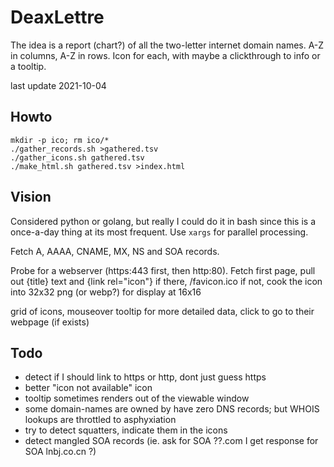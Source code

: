 DeaxLettre
==========
The idea is a report (chart?) of all the two-letter internet domain names.
A-Z in columns, A-Z in rows.  Icon for each, with maybe a clickthrough
to info or a tooltip.

last update 2021-10-04


Howto
-----
    mkdir -p ico; rm ico/*
    ./gather_records.sh >gathered.tsv
    ./gather_icons.sh gathered.tsv
    ./make_html.sh gathered.tsv >index.html  


Vision
------
Considered python or golang, but really I could do it in bash since
this is a once-a-day thing at its most frequent.  Use `xargs` for parallel
processing.

Fetch A, AAAA, CNAME, MX, NS and SOA records.

Probe for a webserver (https:443 first, then http:80).  Fetch first page,
pull out {title} text and {link rel="icon"} if there, /favicon.ico if not,
cook the icon into 32x32 png (or webp?) for display at 16x16

grid of icons, mouseover tooltip for more detailed data, click to go to their webpage (if exists)


Todo
----
* detect if I should link to https or http, dont just guess https
* better "icon not available" icon
* tooltip sometimes renders out of the viewable window
* some domain-names are owned by have zero DNS records; 
  but WHOIS lookups are throttled to asphyxiation
* try to detect squatters, indicate them in the icons
* detect mangled SOA records (ie. ask for SOA ??.com I get response for SOA lnbj.co.cn ?)

